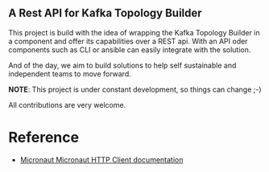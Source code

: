 ## A Rest API for Kafka Topology Builder

This project is build with the idea of wrapping the Kafka Topology Builder in a component and offer
its capabilities over a REST api. With an API oder components such as CLI or ansible can easily 
integrate with the solution.

And of the day, we aim to build solutions to help self sustainable and independent teams to move forward.

**NOTE**: This project is under constant development, so things can change ;-) 

All contributions are very welcome.

# Reference

- [Micronaut Micronaut HTTP Client documentation](https://docs.micronaut.io/latest/guide/index.html#httpClient)

